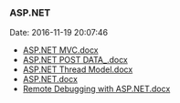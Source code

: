 <!--
title: ASP.NET
date: 2016-11-19 20:07:46
tags:
- ASP.NET
- Web
- .NET
-->
### ASP.NET
Date: 2016-11-19 20:07:46

* [ASP.NET MVC.docx](https://github.com/zhuzhigao/PersonalMaterials/raw/master/ASP.NET/ASP.NET%20MVC.docx)
* [ASP.NET POST DATA_.docx](https://github.com/zhuzhigao/PersonalMaterials/raw/master/ASP.NET/ASP.NET%20POST%20DATA_.docx)
* [ASP.NET Thread Model.docx](https://github.com/zhuzhigao/PersonalMaterials/raw/master/ASP.NET/ASP.NET%20Thread%20Model.docx)
* [ASP.NET.docx](https://github.com/zhuzhigao/PersonalMaterials/raw/master/ASP.NET/ASP.NET.docx)
* [Remote Debugging with ASP.NET.docx](https://github.com/zhuzhigao/PersonalMaterials/raw/master/ASP.NET/Remote%20Debugging%20with%20ASP.NET.docx)
<!-- more -->
